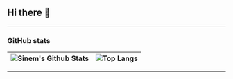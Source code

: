 ## Hi there 👋


---

### GitHub stats

![Sinem's Github Stats](https://github-readme-stats.vercel.app/api?username=sinemyildizbekiroglu&theme=aura&show_icons=true&line_height=27&count_private=true&) | ![Top Langs](https://github-readme-stats.vercel.app/api/top-langs/?username=sinemyildizbekiroglu&layout=compact&hide=java,html&title_color=87d440&text_color=c9cacc&icon_color=2bbc8a&bg_color=0e1117)
| ----------- | ------------ |

---
